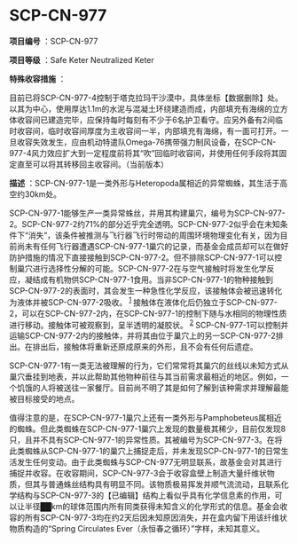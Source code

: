 # SCP-CN-977

**项目编号** ：SCP-CN-977

**项目等级** ：Safe Keter Neutralized Keter

**特殊收容措施** ：



目前已将SCP-CN-977-4控制于塔克拉玛干沙漠中，具体坐标【数据删除】处。以其为中心，使用厚达1.1m的水泥与混凝土环绕建造而成，内部填充有海绵的立方体收容间已建造完毕，应保持每时每刻有不少于6名护卫看守。应另外备有2间临时收容间，临时收容间厚度为主收容间一半，内部填充有海绵，有一面可打开。一旦收容失效发生，应由机动特遣队Omega-76携带强力制风设备，在SCP-CN-977-4风力效应扩大到一定程度前将其“吹”回临时收容间，并使用任何手段将其固定直至可以将其转移回主收容间。（当前版本）

**描述** ：SCP-CN-977-1是一类外形与Heteropoda属相近的异常蜘蛛，其生活于高空约30km处。

SCP-CN-977-1能够生产一类异常蛛丝，并用其构建巢穴，编号为SCP-CN-977-2。SCP-CN-977-2约71%的部分近乎完全透明。SCP-CN-977-2似乎会在未知条件下“消失”，该条件被推测与飞行器飞行时带动的周围环境物理变化有关，因为目前尚未有任何飞行器遭遇SCP-CN-977-1巢穴的记录，而基金会成员却可以在做好防护措施的情况下直接接触到SCP-CN-977-2。但不排除SCP-CN-977-1可以控制巢穴进行选择性分解的可能。SCP-CN-977-2在与空气接触时将发生化学反应，凝结成有机物供SCP-CN-977-1食用。当非SCP-CN-977-1的物种接触到SCP-CN-977-2的表面时，其会发生一种急性化学反应，该接触体会被迅速转化为液体并被SCP-CN-977-2吸收。<sup class='footnoteref'>
 <a shape='rect' class='footnoteref' id='footnoteref-1' href='javascript:;' onclick='WIKIDOT.page.utils.scrollToReference(&apos;footnote-1&apos;)'>1</a>
</sup>接触体在液体化后仍独立于SCP-CN-977-2，可以在SCP-CN-977-2内，在SCP-CN-977-1的控制下随与水相同的物理性质进行移动。接触体可被观察到，呈半透明的凝胶状。<sup class='footnoteref'>
 <a shape='rect' class='footnoteref' id='footnoteref-2' href='javascript:;' onclick='WIKIDOT.page.utils.scrollToReference(&apos;footnote-2&apos;)'>2</a>
</sup>SCP-CN-977-1可以控制并运输SCP-CN-977-2内的接触体，并将其由位于巢穴上的另一SCP-CN-977-2排出。在排出后，接触体将重新还原成原来的外形，且不会有任何后遗症。

SCP-CN-977-1有一类无法被理解的行为，它们常常将其巢穴的丝线以未知方式从巢穴垂挂到地表，并以此帮助其他物种前往与其当前需求最相近的地区。例如，一个饥饿的人将被送往一家餐厅。目前尚不明了其是如何了解到该种需求并理解最能被目标接受的地点。

值得注意的是，在SCP-CN-977-1巢穴上还有一类外形与Pamphobeteus属相近的蜘蛛。但此类蜘蛛在SCP-CN-977-1巢穴上发现的数量极其稀少，目前仅发现8只，且并不具有SCP-CN-977-1的异常性质。其被编号为SCP-CN-977-3。在将此类蜘蛛从SCP-CN-977-1的巢穴上捕捉走后，并未发现SCP-CN-977-1的日常生活发生任何变动。由于此类蜘蛛与SCP-CN-977无明显联系，故基金会对其进行捕捉并收容。在收容期间，SCP-CN-977-3会于收容盒壁上制造大量纤维状物质，但其与普通蛛丝结构具有明显不同。该物质极易挥发并顺气流流动，且联系化学结构与SCP-CN-977-3的【已编辑】结构上看似乎具有化学信息素的作用，可以让半径██km的球体范围内所有同类获得未知含义的化学形式的信息。基金会收容的所有SCP-CN-977-3均在约2天后因未知原因消失，并在盒内留下用该纤维状物质构造的“Spring Circulates Ever（永恒春之循环）”字样，未知其意义。







